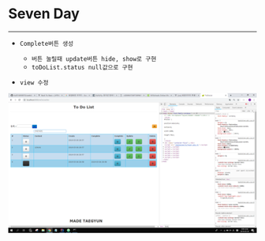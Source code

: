 # Seven Day
---

* ```Complete버튼 생성```
  * ```버튼 눌릴때 update버튼 hide, show로 구현```
  * ```toDoList.status null값으로 구현```

* ```view 수정```

![image](/capture/todolist10.PNG)
